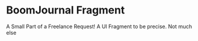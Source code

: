 # BoomJournal Fragment
A Small Part of a Freelance Request!
A UI Fragment to be precise. Not much else
